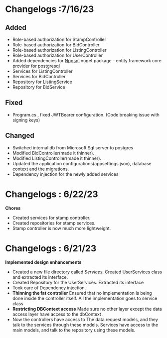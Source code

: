 # Changelogs :7/16/23
## Added
- Role-based authorization for StampController
- Role-based authorization for BidController
- Role-based authorization for ListingController
- Role-based authorization for UserController
- Added dependencies for [Npgsql](https://github.com/npgsql/efcore.pg) nuget package - entity framework core provider for postgresql
- Services for ListingController
- Services for BidController
- Repository for ListingService
- Repository for BidService
## Fixed
- Program.cs , fixed JWTBearer configuration. (Code breaking issue with signing keys)
## Changed
- Switched internal db from Microsoft Sql server to postgres
- Modified BidController(made it thinner).
- Modified ListingController(made it thinner).
- Updated the application configurations(appsettings.json), database context and the migrations.
- Dependency injection for the newly added services

# Changelogs : 6/22/23
**Chores**
- Created services for stamp controller.
- Created repositories for stamp services.
- Stamp controller is now much more lightweight.

# Changelogs : 6/21/23
 **Implemented design enhancements**
- Created a new file directory called *Services*. Created UserServices class and extracted its interface.
- Created Repository for the UserServices. Extracted its interface
- Took care of Dependency injection.
- **Thinning the fat controller** Ensured that no implementation is being done inside the controller itself. All the implementation goes to service class
- **Restricting DBContext access** Made sure no other layer except the data access layer have access to the dbContext .
-  Now the controllers have access to The data request models, and they talk to the services through these models. Services have access to the main models, and talk to the repository using these models.